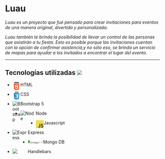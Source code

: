 # Luau 
_Luau es un proyecto que fué pensado para crear invitaciones para eventos de una manera original, divertida y personalizada._

_Luau también te brinda la posibilidad de llevar un control de las personas que asistirán a tu fiesta. Esto es posible porque las invitaciones cuentan con la opción de confirmar asistencia,y no sólo eso, se brinda un servicio de mapas para ayudar a los invitados a encontrar el lugar del evento._

---
## Tecnologías utilizadas <img src="https://media.giphy.com/media/WUlplcMpOCEmTGBtBW/giphy.gif" width="30">

 - HTML <img align="left" alt="HTML5" width="26px" src="https://raw.githubusercontent.com/github/explore/80688e429a7d4ef2fca1e82350fe8e3517d3494d/topics/html/html.png" />
 
- CSS <img align="left" alt="CSS3" width="26px" src="https://raw.githubusercontent.com/github/explore/80688e429a7d4ef2fca1e82350fe8e3517d3494d/topics/css/css.png" />

- Bootstrap 5 <img align="left" alt="Bootstrap" width="26px" src="https://blog.baehost.com/wp-content/uploads/2017/12/bootstrap.png" />

- Node <img align="left" alt="Node" width="50px" src="https://www.kindpng.com/picc/m/698-6987964_built-on-node-node-js-icon-png-transparent.png" />

- Javascript <img align="left" alt="JavaScript" width="26px" src="https://raw.githubusercontent.com/github/explore/80688e429a7d4ef2fca1e82350fe8e3517d3494d/topics/javascript/javascript.png" />

- Express <img align="left" alt="Express" width="50px" src="https://e7.pngegg.com/pngimages/545/451/png-clipart-node-js-express-js-javascript-solution-stack-web-application-others-angle-text.png" />

- Mongo DB <img align="left" alt="MongoDB" width="50px" src="./public/imagenes/mongodb.png" />

- Handlebars <img align="left" alr="Handlebars" width="50px" src="https://i0.wp.com/blog.fossasia.org/wp-content/uploads/2017/07/handlebars-js.png?fit=500%2C500&ssl=1" />
